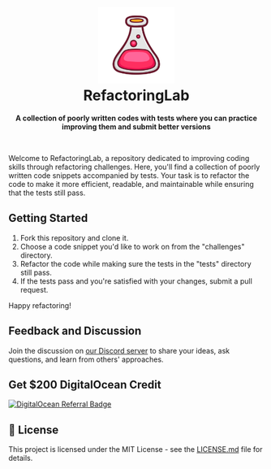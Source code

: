 <h1 align="center"><img height="150" src="./logo.png" /><br> RefactoringLab</h1>

<p align="center">
  <b>A collection of poorly written codes with tests where you can practice improving them and submit better versions</b></br>
</p>

<br />

Welcome to RefactoringLab, a repository dedicated to improving coding skills through refactoring challenges. Here, you'll find a collection of poorly written code snippets accompanied by tests. Your task is to refactor the code to make it more efficient, readable, and maintainable while ensuring that the tests still pass.

## Getting Started

1. Fork this repository and clone it.
2. Choose a code snippet you'd like to work on from the "challenges" directory.
3. Refactor the code while making sure the tests in the "tests" directory still pass.
4. If the tests pass and you're satisfied with your changes, submit a pull request.

Happy refactoring!

## Feedback and Discussion

Join the discussion on [our Discord server](#) to share your ideas, ask questions, and learn from others' approaches.

## Get $200 DigitalOcean Credit

[![DigitalOcean Referral Badge](https://web-platforms.sfo2.cdn.digitaloceanspaces.com/WWW/Badge%201.svg)](https://www.digitalocean.com/?refcode=64aee93d49da&utm_campaign=Referral_Invite&utm_medium=Referral_Program&utm_source=badge)

## 🔖 License

This project is licensed under the MIT License - see the [LICENSE.md](https://github.com/saleem-hadad/finance/blob/main/LICENSE) file for details.
